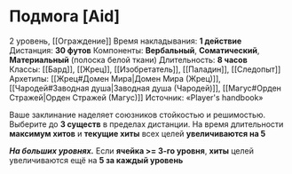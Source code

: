# Подмога [Aid]
2 уровень, [[Ограждение]]
Время накладывания: **1 действие**
Дистанция: **30 футов**
Компоненты: **Вербальный**, **Соматический**, **Материальный** (полоска белой ткани)
Длительность: **8 часов**
Классы: [[Бард]], [[Жрец]], [[Изобретатель]], [[Паладин]], [[Следопыт]]
Архетипы: [[Жрец#Домен Мира|Домен Мира (Жрец)]], [[Чародей#Заводная душа|Заводная душа (Чародей)]], [[Магус#Орден Стражей|Орден Стражей (Магус)]]
Источник: «Player's handbook»

Ваше заклинание наделяет союзников стойкостью и решимостью. Выберите до **3 существ** в пределах дистанции. На время длительности **максимум хитов** и **текущие хиты** всех целей **увеличиваются на 5**

**_На больших уровнях._** Если **ячейка >= 3-го уровня**, **хиты** целей увеличиваются ещё на **5 за каждый уровень**